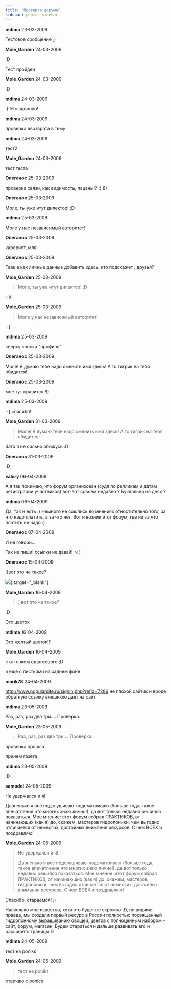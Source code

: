 ```yaml
---
title: "Проверка форума"
sidebar: ponics_sidebar
---
```


**mdima** 23-03-2009

Тестовое сообщение ;)


**Mole_Garden** 24-03-2009

 ;D

Тест пройден


**Mole_Garden** 24-03-2009

 :D


**mdima** 24-03-2009

:) Это здорово!


**mdima** 24-03-2009

проверка ввозврата в тему


**mdima** 24-03-2009

тест2


**Mole_Garden** 24-03-2009

тест теста 


**Олеганос** 25-03-2009

проверка связи, как видимость, пацаны!? :) 8)


**Олеганос** 25-03-2009

Моле, ты уже итут дилектор! ;D


**mdima** 25-03-2009

Моле у нас независимый авторитет!


**Олеганос** 25-03-2009

карерист, мля!


**Олеганос** 25-03-2009

Таак а как личные данные добавить здесь, кто подскажет , друзья?


**Mole_Garden** 25-03-2009

> Моле, ты уже итут дилектор! ;D

:-X


**Mole_Garden** 25-03-2009

> Моле у нас независимый авторитет!

 :-[


**mdima** 25-03-2009

сверху кнопка "профиль"


**Олеганос** 25-03-2009

Моле! Я думаю тебе надо сменить имя здесь! А то тигрик на тебя обидится!


**Олеганос** 25-03-2009

мне тут нравится 8)


**mdima** 25-03-2009

 :-[ спасибо!


**Mole_Garden** 31-03-2009

> Моле! Я думаю тебе надо сменить имя здесь! А то тигрик на тебя обидится!

Зато я не сильно обижусь :D


**Олеганос** 31-03-2009

 ;D 


**valery** 06-04-2009

А я так понимаю, что форум организован (судя по репликам и датам регистрации участников) вот-вот совсем недавно ? Буквально на днях ?


**mdima** 06-04-2009

Да, так и есть :) Немного не сошлись во мнениях отностительно того, за что надо платить, а за что нет. Вот и возник этот форум, где ни за что платить не надо :)


**Олеганос** 07-04-2009

И не говори....

Так не пиши! ссылки не давай! &gt;:(


**Олеганос** 15-04-2009

 ;)вот это че такое?

[![](/attachimages/111_2.png)](https://t.me/ponics_ru_files/514){:target="_blank"}

**Mole_Garden** 16-04-2009

> ;)вот это че такое?

 :D

Это цветок


**mdima** 16-04-2009

Это желтый цветок!!!


**Mole_Garden** 16-04-2009

с оттенком оранжевого ;D

а еще с листьями на заднем фоне


**marik78** 24-04-2009

http://www.popularsite.ru/signin.php?refid=7286 не плохой сайтик и вроде обратную ссылку внешнюю дает на сайт


**mdima** 23-05-2009

Раз, раз, раз два три.... Проверка.


**Mole_Garden** 23-05-2009

> Раз, раз, раз два три.... Проверка.

проверка прошла

принем газета


**mdima** 23-05-2009

:D


**samodel** 24-05-2009

Не удержался и я!

Давненько я все подслушиваю-подсматриваю (больше года, такое впечатление что многих знаю лично!), да вот только недавно решился показаться. Мое мнение: этот форум собрал ПРАКТИКОВ, от начинающих (как я) до, скажем, мастеров гидропоники, чем выгодно отличается от немногих, достойных внимания ресурсов. С чем ВСЕХ и поздравляю!


**Mole_Garden** 24-05-2009

> Не удержался и я!
> 
> Давненько я все подслушиваю-подсматриваю (больше года, такое впечатление что многих знаю лично!), да вот только недавно решился показаться. Мое мнение: этот форум собрал ПРАКТИКОВ, от начинающих (как я) до, скажем, мастеров гидропоники, чем выгодно отличается от немногих, достойных внимания ресурсов. С чем ВСЕХ и поздравляю!

Спасибо, стараемся! ;)

Насколько мне известно, хотя это будет не скромно :D, но видимо правда, мы создали первый ресурс в России полностью посвященный гидропонному выращиванию овощей, цветов с полноценным набором - сайт, форум, магазин. Будем стараться и дальше развивать его и расширять границы:D


**mdima** 24-05-2009

тест на poniks


**Mole_Garden** 24-05-2009

> тест на poniks

отвечаю с ponics 


